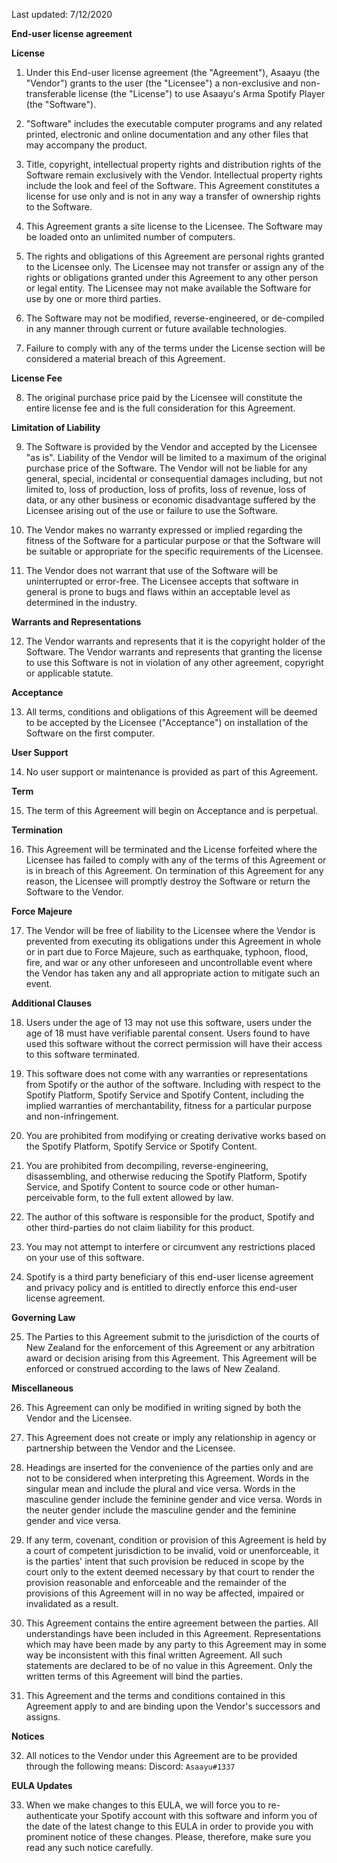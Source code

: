 Last updated: 7/12/2020

**End-user license agreement**

**License**

1.  Under this End-user license agreement (the "Agreement"), Asaayu (the "Vendor") grants to the user (the "Licensee") a non-exclusive and non-transferable license (the "License") to use Asaayu's Arma Spotify Player (the "Software").

2.  "Software" includes the executable computer programs and any related printed, electronic and online documentation and any other files that may accompany the product.

3.  Title, copyright, intellectual property rights and distribution rights of the Software remain exclusively with the Vendor. Intellectual property rights include the look and feel of the Software. This Agreement constitutes a license for use only and is not in any way a transfer of ownership rights to the Software.

4.  This Agreement grants a site license to the Licensee. The Software may be loaded onto an unlimited number of computers.

5.  The rights and obligations of this Agreement are personal rights granted to the Licensee only. The Licensee may not transfer or assign any of the rights or obligations granted under this Agreement to any other person or legal entity. The Licensee may not make available the Software for use by one or more third parties.

6.  The Software may not be modified, reverse-engineered, or de-compiled in any manner through current or future available technologies.

7.  Failure to comply with any of the terms under the License section will be considered a material breach of this Agreement.

**License Fee**

8.  The original purchase price paid by the Licensee will constitute the entire license fee and is the full consideration for this Agreement.

**Limitation of Liability**

9.  The Software is provided by the Vendor and accepted by the Licensee "as is". Liability of the Vendor will be limited to a maximum of the original purchase price of the Software. The Vendor will not be liable for any general, special, incidental or consequential damages including, but not limited to, loss of production, loss of profits, loss of revenue, loss of data, or any other business or economic disadvantage suffered by the Licensee arising out of the use or failure to use the Software.

10.  The Vendor makes no warranty expressed or implied regarding the fitness of the Software for a particular purpose or that the Software will be suitable or appropriate for the specific requirements of the Licensee.

11.  The Vendor does not warrant that use of the Software will be uninterrupted or error-free. The Licensee accepts that software in general is prone to bugs and flaws within an acceptable level as determined in the industry.

**Warrants and Representations**

12.  The Vendor warrants and represents that it is the copyright holder of the Software. The Vendor warrants and represents that granting the license to use this Software is not in violation of any other agreement, copyright or applicable statute.

**Acceptance**

13.  All terms, conditions and obligations of this Agreement will be deemed to be accepted by the Licensee ("Acceptance") on installation of the Software on the first computer.

**User Support**

14.  No user support or maintenance is provided as part of this Agreement.

**Term**

15.  The term of this Agreement will begin on Acceptance and is perpetual.

**Termination**

16.  This Agreement will be terminated and the License forfeited where the Licensee has failed to comply with any of the terms of this Agreement or is in breach of this Agreement. On termination of this Agreement for any reason, the Licensee will promptly destroy the Software or return the Software to the Vendor.

**Force Majeure**

17.  The Vendor will be free of liability to the Licensee where the Vendor is prevented from executing its obligations under this Agreement in whole or in part due to Force Majeure, such as earthquake, typhoon, flood, fire, and war or any other unforeseen and uncontrollable event where the Vendor has taken any and all appropriate action to mitigate such an event.

**Additional Clauses**

18.  Users under the age of 13 may not use this software, users under the age of 18 must have verifiable parental consent.  Users found to have used this software without the correct permission will have their access to this software terminated.

19.  This software does not come with any warranties or representations from Spotify or the author of the software. Including with respect to the Spotify Platform, Spotify Service and Spotify Content, including the implied warranties of merchantability, fitness for a particular purpose and non-infringement.

20.  You are prohibited from modifying or creating derivative works based on the Spotify Platform, Spotify Service or Spotify Content.

21.  You are prohibited from decompiling, reverse-engineering, disassembling, and otherwise reducing the Spotify Platform, Spotify Service, and Spotify Content to source code or other human-perceivable form, to the full extent allowed by law.

22.  The author of this software is responsible for the product, Spotify and other third-parties do not claim liability for this product.

23.  You may not attempt to interfere or circumvent any restrictions placed on your use of this software.

24.  Spotify is a third party beneficiary of this end-user license agreement and privacy policy and is entitled to directly enforce this end-user license agreement.

**Governing Law**

25.  The Parties to this Agreement submit to the jurisdiction of the courts of New Zealand for the enforcement of this Agreement or any arbitration award or decision arising from this Agreement. This Agreement will be enforced or construed according to the laws of New Zealand.

**Miscellaneous**

26.  This Agreement can only be modified in writing signed by both the Vendor and the Licensee.

27.  This Agreement does not create or imply any relationship in agency or partnership between the Vendor and the Licensee.

28.  Headings are inserted for the convenience of the parties only and are not to be considered when interpreting this Agreement. Words in the singular mean and include the plural and vice versa. Words in the masculine gender include the feminine gender and vice versa. Words in the neuter gender include the masculine gender and the feminine gender and vice versa.

29.  If any term, covenant, condition or provision of this Agreement is held by a court of competent jurisdiction to be invalid, void or unenforceable, it is the parties' intent that such provision be reduced in scope by the court only to the extent deemed necessary by that court to render the provision reasonable and enforceable and the remainder of the provisions of this Agreement will in no way be affected, impaired or invalidated as a result.

30.  This Agreement contains the entire agreement between the parties. All understandings have been included in this Agreement. Representations which may have been made by any party to this Agreement may in some way be inconsistent with this final written Agreement. All such statements are declared to be of no value in this Agreement. Only the written terms of this Agreement will bind the parties.

31.  This Agreement and the terms and conditions contained in this Agreement apply to and are binding upon the Vendor's successors and assigns.

**Notices**

32.  All notices to the Vendor under this Agreement are to be provided through the following means:
Discord: `Asaayu#1337`

**EULA Updates**

33. When we make changes to this EULA, we will force you to re-authenticate your Spotify account with this software and inform you of the date of the latest change to this EULA in order to provide you with prominent notice of these changes.
    Please, therefore, make sure you read any such notice carefully.


